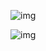![img](https://upload-images.jianshu.io/upload_images/3145530-8ae74d19e6c65b4c?imageMogr2/auto-orient/strip|imageView2/2/w/654/format/webp)

![img](https://upload-images.jianshu.io/upload_images/3145530-10035c6af8e90a7c?imageMogr2/auto-orient/strip|imageView2/2/w/432/format/webp)